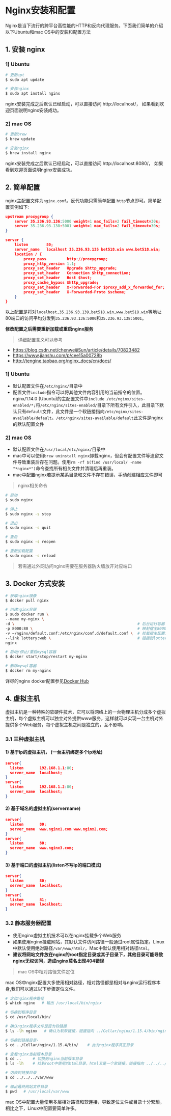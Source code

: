 # Nginx安装和配置
Nginx是当下流行的跨平台高性能的HTTP和反向代理服务。下面我们简单的介绍以下Ubuntu和mac OS中的安装和配置方法

## 1. 安装 nginx
### 1) Ubuntu
```sh
# 更新apt
$ sudo apt update

# 安装nginx
$ sudo apt install nginx
```
nginx安装完成之后默认已经启动，可以直接访问 http://localhost/， 如果看到欢迎页面说明nginx安装成功。

### 2) mac OS
```sh
# 更新brew
$ brew update

# 安装nginx
$ brew install nginx
```

nginx安装完成之后默认已经启动，可以直接访问 http://localhost:8080/， 如果看到欢迎页面说明nginx安装成功。

## 2. 简单配置
nginx主配置文件为`nginx.conf`。反代功能只需简单配置 `http`节点即可。简单配置实例如下:

```json
upstream proxygroup {
    server 35.236.93.136:5000 weight=1 max_fails=2 fail_timeout=30s;
    server 35.236.93.138:5001 weight=1 max_fails=2 fail_timeout=30s;
}

server {
    listen        80; 
    server_name   localhost 35.236.93.135 bet518.win www.bet518.win;
    location / {
        proxy_pass         http://proxygroup;
        proxy_http_version 1.1;
        proxy_set_header   Upgrade $http_upgrade;
        proxy_set_header   Connection $http_connection;
        proxy_set_header   Host $host;
        proxy_cache_bypass $http_upgrade;
        proxy_set_header   X-Forwarded-For $proxy_add_x_forwarded_for;
        proxy_set_header   X-Forwarded-Proto $scheme;
    }
}
```
以上配置是将对`localhost,35.236.93.139,bet518.win,www.bet518.win`等地址80端口的访问平均分发到`35.236.93.136:5000`和`35.236.93.138:5001`。

**修改配置之后需要重新加载或重启nginx服务**

> 详细配置含义可以参考
* https://blog.csdn.net/chenweijiSun/article/details/70823482
* https://www.jianshu.com/p/cee15a00728b
* http://tengine.taobao.org/nginx_docs/cn/docs/

### 1) Ubuntu
* 默认配置文件在`/etc/nginx/`目录中
* 配置文件`include`指令可以将其他文件内容引用的当前指令的位置。nginx/1.14.0 (Ubuntu)的主配置文件中`include /etc/nginx/sites-enabled/*;`将`/etc/nginx/sites-enabled/`目录下所有文件引入，此目录下默认只有`default`文件，此文件是一个软链接指向`/etc/nginx/sites-available/default`。`/etc/nginx/sites-available/default`此文件是nginx的默认配置文件

### 2) mac OS
* 默认配置文件在`/usr/local/etc/nginx/`目录中
* mac中可以使用`brew uninstall nginx`卸载nginx，但会有配置文件等遗留文件导致重装后存在问题。使用`rm -rf $(find /usr/local/ -name "*nginx*")`命令查找所有相关文件并清理后再重装。
* mac中配置nginx若提示某系目录和文件不存在错误，手动创建相应文件即可

> nginx相关命令

```sh
# 启动
$ sudo nginx

# 停止
$ sudo nginx -s stop

# 退出
$ sudo nginx -s quit

# 重启
$ sudo nginx -s reopen

# 重新加载配置
$ sudo nginx -s reload
```

> 若需通过外网访问nginx需要在服务器防火墙放开对应端口

## 3. Docker 方式安装

```sh
# 获取nginx镜像
$ docker pull nginx

# 创建nginx容器
$ sudo docker run \
--name my-nginx \
-d \                                                      # 后台运行容器
-p 8000:80 \                                              # 映射宿主8000端口到容器80端口
-v ~/nginx/default.conf:/etc/nginx/conf.d/default.conf \  # 挂载宿主配置文件~/nginx/default.conf到容器中
--link lottery:web \                                      # 链接到lottery容器并命名为web
nginx

# 启动/停止/重启mysql容器
$ docker start/stop/restart my-nginx

# 删除mysql容器
$ docker rm my-nginx
```

详尽的nginx docker配置参见[Docker Hub](https://hub.docker.com/_/nginx)

## 4. 虚拟主机
虚拟主机是一种特殊的软硬件技术，它可以将网络上的一台物理主机分成多个虚拟主机，每个虚拟主机可以独立对外提供www服务，这样就可以实现一台主机对外提供多个Web服务，每个虚拟主机之间是独立的，互不影响。

### 3.1 三种虚拟主机
#### 1) 基于ip的虚拟主机， (一台主机绑定多个ip地址)

```json
server{
  listen       192.168.1.1:80;
  server_name  localhost;
}
server{
  listen       192.168.1.2:80;
  server_name  localhost;
}
```

#### 2) 基于域名的虚拟主机(servername)
```json
server{
  listen       80;
  server_name  www.nginx1.com www.nginx2.com;
}
server{
  listen       80;
  server_name  www.nginx3.com;
}
```

#### 3) 基于端口的虚拟主机(listen不写ip的端口模式)
```json
server{
  listen       80;
  server_name  localhost;
}
server{
  listen       81;
  server_name  localhost;
}
```

### 3.2 静态服务器配置

* 使用nginx虚拟主机技术可以在nginx挂载多个Web服务
* 如果使用nginx挂载网站，其默认文件访问路径一般通过root属性指定。Linux中默认使用绝对路径`/var/www/html/`，Mac中默认使用相对路径`html`。
* **建议将网站文件放在nginx的root指定目录或其子目录下，其他目录可能导致nginx无权访问，造成nginx莫名出现404错误**

> mac OS中相对路径文件定位

mac OS中nginx配置大多使用相对路径，相对路径都是相对与nginx运行程序本身,我们可以通过以下步骤定位文件。

```sh
# 定位nginx程序路径
$ which nginx   # 输出 /usr/local/bin/nginx

# 切换到程序目录
$ cd /usr/local/bin/

# 确认nginx程序文件是否为软链接
$ ls -lh nginx   # 确认为软软链接，链接指向 ../Cellar/nginx/1.15.4/bin/nginx

# 切换到链接目录·
$ cd ../Cellar/nginx/1.15.4/bin/    # 此为nginx程序真正目录

# 查看nginx当前版本目录
$ cd ..     # 切换到nginx当前版本目录
$ ls -lh    # 找到root中使用的html目录，html又是一个软链接，链接指向 ../../../var/www

# 切换到链接目录
$ cd ../../../var/www

# 输出最终网站文件目录
$ pwd   # /usr/local/var/www
```

mac OS中配置大量使用多层相对路径和软连接，导致定位文件或目录十分繁琐，相比之下，Linux中配置要简单许多。